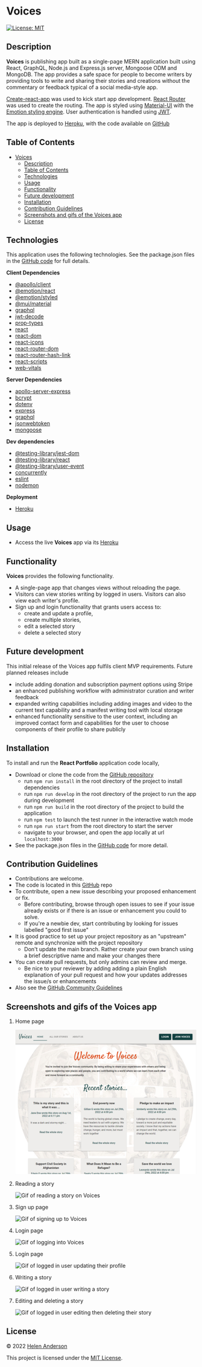 # Voices
[![License: MIT](https://img.shields.io/badge/License-MIT-yellow.svg)](https://opensource.org/licenses/MIT)

## Description

**Voices** is publishing app built as a single-page MERN application built using React, GraphQL, Node.js and Express.js server, Mongoose ODM and MongoDB. The app provides a safe space for people to become writers by providing tools to write and sharing their stories and creations without the commentary or feedback typical of a social media-style app. 

[Create-react-app](https://github.com/facebook/create-react-app) was used to kick start app development. [React Router](https://www.npmjs.com/package/react-router-dom) was used to create the routing. The app is styled using [Material-UI](https://mui.com/) with the [Emotion styling engine](https://emotion.sh/docs/introduction). User authentication is handled using [JWT](https://jwt.io/).

The app is deployed to [Heroku](https://voices-stories.herokuapp.com), with the code available on [GitHub](https://github.com/grace-anderson/voices)


## Table of Contents

- [Voices](#voices)
  - [Description](#description)
  - [Table of Contents](#table-of-contents)
  - [Technologies](#technologies)
  - [Usage](#usage)
  - [Functionality](#functionality)
  - [Future development](#future-development)
  - [Installation](#installation)
  - [Contribution Guidelines](#contribution-guidelines)
  - [Screenshots and gifs of the Voices app](#screenshots-and-gifs-of-the-voices-app)
  - [License](#license)


## Technologies

This application uses the following technologies. See the package.json files in the [GitHub code](https://github.com/grace-anderson/voices) for full details.

**Client Dependencies**
* [@apollo/client](https://www.npmjs.com/package/@apollo/client)
* [@emotion/react](https://www.npmjs.com/package/@emotion/react)
* [@emotion/styled](https://www.npmjs.com/package/@emotion/styled)
* [@mui/material](https://www.npmjs.com/package/@mui/material)
* [graphql](https://www.npmjs.com/package/graphql)
* [jwt-decode](https://www.npmjs.com/package/jwt-decode)
* [prop-types](https://www.npmjs.com/package/prop-types)
* [react](https://www.npmjs.com/package/react)
* [react-dom](https://www.npmjs.com/package/react-dom)
* [react-icons](https://www.npmjs.com/package/react-icons)
* [react-router-dom](https://www.npmjs.com/package/react-router-dom)
* [react-router-hash-link](https://www.npmjs.com/package/react-router-hash-link)
* [react-scripts](https://www.npmjs.com/package/react-scripts)
* [web-vitals](https://www.npmjs.com/package/web-vitals)

**Server Dependencies**
* [apollo-server-express](https://www.npmjs.com/package/apollo-server-express)
* [bcrypt](https://www.npmjs.com/package/bcrypt)
* [dotenv](https://www.npmjs.com/package/dotenv)
* [express](https://www.npmjs.com/package/express)
* [graphql](https://www.npmjs.com/package/graphql)
* [jsonwebtoken](https://www.npmjs.com/package/jsonwebtoken)
* [mongoose](https://www.npmjs.com/package/mongoose)

**Dev dependencies**
* [@testing-library/jest-dom](https://www.npmjs.com/package/@testing-library/jest-dom)
* [@testing-library/react](https://www.npmjs.com/package/@testing-library/react)
* [@testing-library/user-event](https://www.npmjs.com/package/@testing-library/user-event)
* [concurrently](https://www.npmjs.com/package/concurrently)
* [eslint](https://www.npmjs.com/package/eslint)
* [nodemon](https://www.npmjs.com/package/nodemon)

**Deployment**
* [Heroku](https://www.heroku.com/)

## Usage

* Access the live **Voices** app via its [Heroku](https://voices-stories.herokuapp.com)

## Functionality

**Voices** provides the following functionality.
* A single-page app that changes views without reloading the page.
* Visitors can view stories writing by logged in users. Visitors can also view each writer's profile.
* Sign up and login functionality that grants users access to:
  * create and update a profile,
  * create multiple stories,
  * edit a selected story
  * delete a selected story

## Future development

This initial release of the Voices app fulfils client MVP requirements. Future planned releases include
* include adding donation and subscription payment options using Stripe
* an enhanced publishing workflow with administrator curation and writer feedback
* expanded writing capabilities including adding images and video to the current text capability and a manifest writing tool with local storage
* enhanced functionality sensitive to the user context, including an improved contact form and capabilities for the user to choose components of their profile to share publicly 

## Installation

To install and run the **React Portfolio** application code locally,
* Download or clone the code from the [GitHub repository](https://github.com/grace-anderson/react-portfolio)
  * run ``npm run install`` in the root directory of the project to install dependencies
  * run ``npm run develop`` in the root directory of the project to run the app during development
  * run ``npm run build`` in the root directory of the project to build the application
  * run ``npm test`` to launch the test runner in the interactive watch mode
  * run ``npm run start`` from the root directory to start the server
  * navigate to your browser, and open the app locally at url ``localhost:3000``
* See the package.json files in the [GitHub code](https://github.com/grace-anderson/voices) for more detail.

## Contribution Guidelines

* Contributions are welcome.
* The code is located in this [GitHub](https://github.com/grace-anderson/react-portfolio) repo
* To contribute, open a new issue describing your proposed enhancement or fix.
  * Before contributing, browse through open issues to see if your issue already exists or if there is an issue or enhancement you could to solve. 
  * If you're a newbie dev, start contributing by looking for issues labelled "good first issue"
* It is good practice to set up your project repository as an "upstream" remote and synchronize with the project repository
  * Don't update the main branch. Rather create your own branch using a brief descriptive name and make your changes there
* You can create pull requests, but only admins can review and merge.
  * Be nice to your reviewer by adding adding a plain English explanation of your pull request and how your updates addresses the issue/s or enhancements  
* Also see the [GitHub Community Guidelines](https://docs.github.com/en/site-policy/github-terms/github-community-guidelines)

## Screenshots and gifs of the Voices app

1. Home page
   
   ![Screenshot of Voices homepage](/client/src/components/utils/img/home.png)

2. Reading a story
   
   ![Gif of reading a story on Voices](/client/src/components/utils/img/read-story.gif)

3. Sign up page

    ![Gif of signing up to Voices](/client/src/components/utils/img/signup.gif)

4. Login page

    ![Gif of logging into Voices](/client/src/components/utils/img/login.gif)

5. Login page

    ![Gif of logged in user updating their profile](/client/src/components/utils/img/create-profile.gif)

6. Writing a story

    ![Gif of logged in user writing a story](/client/src/components/utils/img/write-a-story.gif)

7. Editing and deleting a story

    ![Gif of logged in user editing then deleting their story](/client/src/components/utils/img/edit-delete-story.gif)

## License

© 2022 [Helen Anderson](https://github.com/grace-anderson) 

This project is licensed under the [MIT License](https://opensource.org/licenses/MIT).

